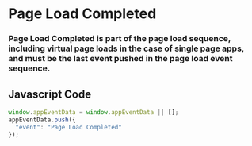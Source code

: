 # Page Load Completed

### Page Load Completed is part of the page load sequence, including virtual page loads in the case of single page apps, and must be the last event pushed in the page load event sequence.

## Javascript Code
```js
window.appEventData = window.appEventData || [];
appEventData.push({
  "event": "Page Load Completed"
});
```







